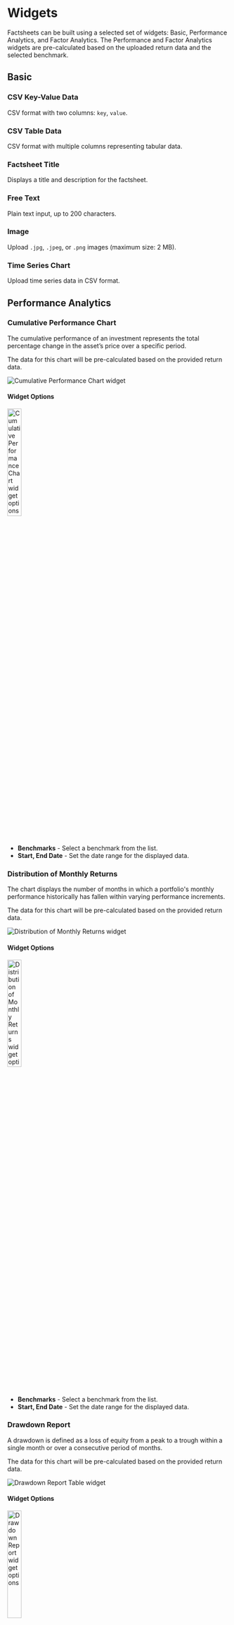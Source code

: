 # Widgets

Factsheets can be built using a selected set of widgets: Basic, Performance Analytics, and Factor Analytics. The Performance and Factor Analytics widgets are pre-calculated based on the uploaded return data and the selected benchmark.

## Basic

### CSV Key-Value Data

CSV format with two columns: `key`, `value`.

### CSV Table Data

CSV format with multiple columns representing tabular data.

### Factsheet Title

Displays a title and description for the factsheet.

### Free Text

Plain text input, up to 200 characters.

### Image

Upload `.jpg`, `.jpeg`, or `.png` images (maximum size: 2 MB).

### Time Series Chart

Upload time series data in CSV format.

## Performance Analytics

### Cumulative Performance Chart

The cumulative performance of an investment represents the total percentage change in the asset’s price over a specific period.

The data for this chart will be pre-calculated based on the provided return data.

![Cumulative Performance Chart widget](../images/widgets/SCR-20250506-cwyt.png)

#### Widget Options

<img src="../images/widgets/SCR-20250506-cyaz.png" alt="Cumulative Performance Chart widget options" width="25%"/>

- **Benchmarks** - Select a benchmark from the list.
- **Start, End Date** - Set the date range for the displayed data.

### Distribution of Monthly Returns

The chart displays the number of months in which a portfolio's monthly performance historically has fallen within varying performance increments.

The data for this chart will be pre-calculated based on the provided return data.

![Distribution of Monthly Returns widget](../images/widgets/SCR-20250506-lgdf.png)

#### Widget Options

<img src="../images/widgets/SCR-20250506-lhax.png" alt="Distribution of Monthly Returns widget options" width="25%"/>

- **Benchmarks** - Select a benchmark from the list.
- **Start, End Date** - Set the date range for the displayed data.

### Drawdown Report

A drawdown is defined as a loss of equity from a peak to a trough within a single month or over a consecutive period of months.

The data for this chart will be pre-calculated based on the provided return data.

![Drawdown Report Table widget](../images/widgets/SCR-20250506-lmlr.png)

#### Widget Options

<img src="../images/widgets/SCR-20250506-lmuw.png" alt="Drawdown Report widget options" width="25%"/>

- **Top N Drawdowns** - Number of drawdown periods to display.
- **Start, End Date** - Set the date range for the displayed data.

### Expected Shortfall

Represents the expected shortfall risk associated with the returns data.

The data for this chart will be pre-calculated based on the provided return data.

![Expected Shortfall widget](../images/widgets/SCR-20250506-lqnz.png)

#### Widget Options

<img src="../images/widgets/SCR-20250506-lskv.png" alt="Expected Shortfall options" width="25%"/>

- **Confidence Level** - The probability that losses will not exceed the expected shortfall threshold. For example, a 95% confidence level means there is a 5% chance that losses will exceed the calculated expected shortfall.
- **Start, End Date** - Defines the time range over which the expected shortfall is calculated, based on the provided return data.

### Historical Performance Table

Analyzing historical performance data cah help you identify trends, by comparing historical data, you can spot upward and downward performance trends.

The data for this chart will be pre-calculated based on the provided return data.

![Historical Performance Table widget](../images/widgets/SCR-20250506-ufnn.png)

#### Widget Options

<img src="../images/widgets/SCR-20250506-uglz.png" alt="Historical Performance Table options" width="25%"/>

- **Start, End Date** - Sets the period for displaying historical performance metrics based on available return data.

### Performance and Risk Metrics

Performance and risk metrics are widely used to evaluate the performance of a portfolio, and forms a major component of portfolio management.

The data for this chart will be pre-calculated based on the provided return data.

![Performance and Risk Metrics widget](../images/widgets/SCR-20250506-uhys.png)

#### Widget Options

<img src="../images/widgets/SCR-20250506-ujba.png" alt="Performance and Risk Metrics options" width="25%"/>

-**Benchmarks** - Compare performance metrics against selected benchmarks. Multiple selections allowed.
-**Prinmary Benchmark** - The main benchmark used for comparison.
- **Start, End Date** - Sets the time period for displaying historical performance metrics based on the available return data.